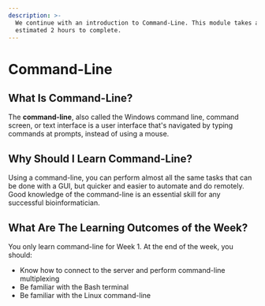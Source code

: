 ```yaml
---
description: >-
  We continue with an introduction to Command-Line. This module takes an
  estimated 2 hours to complete.
---
```


# Command-Line

## What Is Command-Line?

The **command-line**, also called the Windows command line, command screen, or text interface is a user interface that's navigated by typing commands at prompts, instead of using a mouse.

## Why Should I Learn Command-Line?

Using a command-line, you can perform almost all the same tasks that can be done with a GUI,  but quicker and easier to automate and do remotely. Good knowledge of the command-line is an essential skill for any successful bioinformatician.

## What Are The Learning Outcomes of the Week?

You only learn command-line for Week 1. At the end of the week, you should:

* Know how to connect to the server and perform command-line multiplexing
* Be familiar with the Bash terminal
* Be familiar with the Linux command-line







